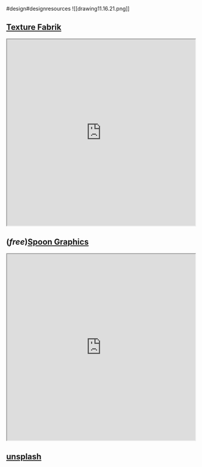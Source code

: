 #design#designresources 
![[drawing11.16.21.png]]
## [Texture Fabrik](https://texturefabrik.com/gallery/)
<iframe src="https://texturefabrik.com/gallery/" height="500" style="width: 100%"></iframe>

## (_free_)[Spoon Graphics](https://blog.spoongraphics.co.uk/category/freebies)
<iframe src="https://blog.spoongraphics.co.uk/category/freebies" height="500" style="width: 100%"></iframe>

## [unsplash](https://unsplash.com/)